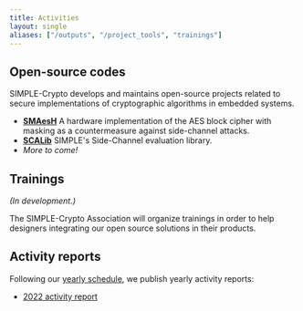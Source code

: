 ```yaml
---
title: Activities
layout: single
aliases: ["/outputs", "/project_tools", "trainings"]
---
```


## Open-source codes

SIMPLE-Crypto develops and maintains open-source projects related to secure
implementations of cryptographic algorithms in embedded systems.

* [**SMAesH**](/activities/smaesh) A hardware implementation of the AES block cipher with masking as a countermeasure against side-channel attacks.
* [**SCALib**](/activities/scalib) SIMPLE's Side-Channel evaluation library.
* *More to come!* 

## Trainings

*(In development.)*

The SIMPLE-Crypto Association will organize trainings in order to help
designers integrating our open source solutions in their products.

## Activity reports

Following our [yearly schedule](/about/organization), we publish yearly activity reports:
- [2022 activity report](/pdfs/SIMPLE_report_2023_v3.pdf)

<!--
The SIMPLE-Crypto Association will organize both general and specialized trainings in order to help
designers integrating our open source solutions in their products.

**Side-channel analysis and leakage-resistance.** This yearly training
covers the foundations of side-channel analysis, countermeasures and leakage-resistance.
Its focus is on understanding the general principles behind the attacks
and solutions to prevent them. The training is combined with hands on sessions 
based on toy implementations of standard algorithms.

**Using SCALib to evaluate the SIMPLE-Crypto implementations** This more specialized 
training is aimed at designers willing to integrate side-channel resistant
SIMPLE-Crypto implementations in their products. Since such integration may modify the leakage behavior
of our stand-alone codes, the training aims at helping designers re-assessing our implementations
after integration.

-->


<!--
* <strong><em>LR-BC.</em></strong> Leakage-resistant modes of operation are aimed to 
offer security against side-channel analysis while limiting the need of implementation-level
countermeasures. LR-BC is an example of such modes that
leverages the AES co-processor that many 32-bit microcontrollers currently embed.
It limits the number of side-channel traces that an adversary can observe both during
initialization/finalization (thanks to a leakage-resilient PRF) and during the bulk
computation (thanks to a leakage-resilient PRG). The publication on which this design
relies is available [here](https://tches.iacr.org/index.php/TCHES/article/view/8988/){:target="_blank"}.
-->
